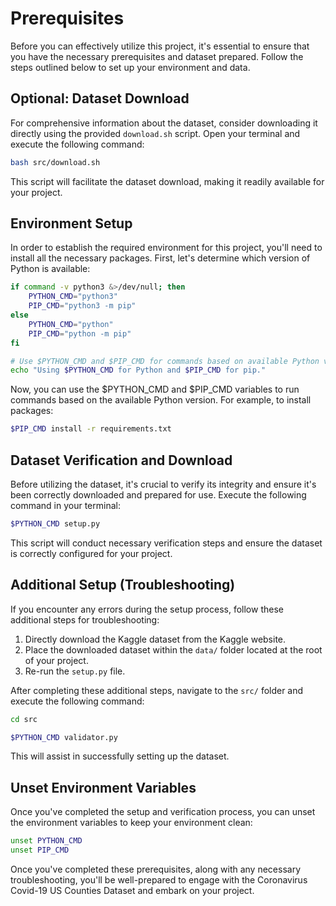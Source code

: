 # Prerequisites

Before you can effectively utilize this project, it's essential to ensure that you have the necessary prerequisites and dataset prepared. Follow the steps outlined below to set up your environment and data.

## Optional: Dataset Download

For comprehensive information about the dataset, consider downloading it directly using the provided `download.sh` script. Open your terminal and execute the following command:

```bash
bash src/download.sh
```

This script will facilitate the dataset download, making it readily available for your project.

## Environment Setup

In order to establish the required environment for this project, you'll need to install all the necessary packages. First, let's determine which version of Python is available:

```bash
if command -v python3 &>/dev/null; then
    PYTHON_CMD="python3"
    PIP_CMD="python3 -m pip"
else
    PYTHON_CMD="python"
    PIP_CMD="python -m pip"
fi

# Use $PYTHON_CMD and $PIP_CMD for commands based on available Python version.
echo "Using $PYTHON_CMD for Python and $PIP_CMD for pip."
```
Now, you can use the $PYTHON_CMD and $PIP_CMD variables to run commands based on the available Python version. For example, to install packages:

```bash
$PIP_CMD install -r requirements.txt
````
## Dataset Verification and Download

Before utilizing the dataset, it's crucial to verify its integrity and ensure it's been correctly downloaded and prepared for use. Execute the following command in your terminal:

```bash
$PYTHON_CMD setup.py
```

This script will conduct necessary verification steps and ensure the dataset is correctly configured for your project.

## Additional Setup (Troubleshooting)

If you encounter any errors during the setup process, follow these additional steps for troubleshooting:

1. Directly download the Kaggle dataset from the Kaggle website.
2. Place the downloaded dataset within the `data/` folder located at the root of your project.
3. Re-run the `setup.py` file.

After completing these additional steps, navigate to the `src/` folder and execute the following command:

```bash
cd src

$PYTHON_CMD validator.py
```

This will assist in successfully setting up the dataset.

## Unset Environment Variables

Once you've completed the setup and verification process, you can unset the environment variables to keep your environment clean:

```bash
unset PYTHON_CMD
unset PIP_CMD
```

Once you've completed these prerequisites, along with any necessary troubleshooting, you'll be well-prepared to engage with the Coronavirus Covid-19 US Counties Dataset and embark on your project.
